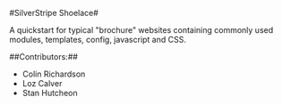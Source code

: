 #SilverStripe Shoelace#

A quickstart for typical "brochure" websites containing commonly used modules, templates, config, javascript and CSS.

##Contributors:##
* Colin Richardson
* Loz Calver
* Stan Hutcheon
